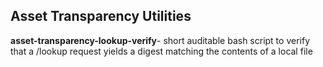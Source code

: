 ## Asset Transparency Utilities

**asset-transparency-lookup-verify**- short auditable bash script to verify
that a /lookup request yields a digest matching the contents of a local file

